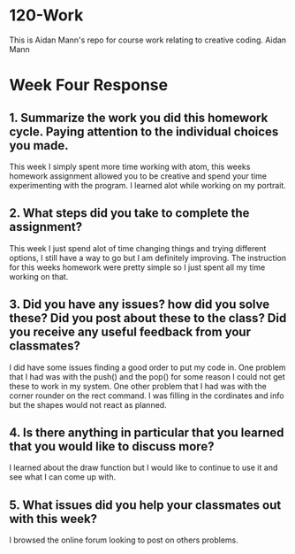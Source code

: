 # 120-Work
This is Aidan Mann's repo for course work relating to creative coding.
Aidan Mann

# Week Four Response

## 1. Summarize the work you did this homework cycle. Paying attention to the individual choices you made.

This week I simply spent more time working with atom, this weeks homework assignment allowed you to be creative and spend your time experimenting with the program. I learned alot while working on my portrait.

## 2. What steps did you take to complete the assignment?

This week I just spend alot of time changing things and trying different options, I still have a way to go but I am definitely improving. The instruction for this weeks homework were pretty simple so I just spent all my time working on that.
## 3. Did you have any issues? how did you solve these? Did you post about these to the class? Did you receive any useful feedback from your classmates?

I did have some issues finding a good order to put my code in. One problem that I had was with the push() and the pop() for some reason I could not get these to work in my system. One other problem that I had was with the corner rounder on the rect command. I was filling in the cordinates and info but the shapes would not react as planned.

## 4. Is there anything in particular that you learned that you would like to discuss more?

I learned about the draw function but I would like to continue to use it and see what I can come up with.

## 5. What issues did you help your classmates out with this week?

I browsed the online forum looking to post on others problems.
